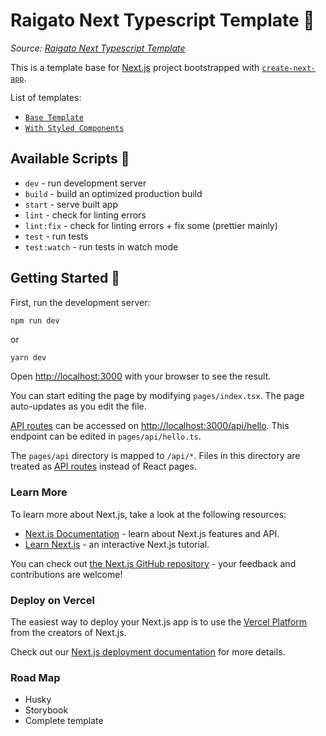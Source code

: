 # Raigato Next Typescript Template 🐊

_Source: [Raigato Next Typescript Template](https://github.com/Raigato/next-templates)_

This is a template base for [Next.js](https://nextjs.org/) project bootstrapped with [`create-next-app`](https://github.com/vercel/next.js/tree/canary/packages/create-next-app).

List of templates:

- [`Base Template`](https://github.com/Raigato/next-templates/tree/master/base)
- [`With Styled Components`](https://github.com/Raigato/next-templates/tree/master/with-styled-components)

## Available Scripts 🤖

- `dev` - run development server
- `build` - build an optimized production build
- `start` - serve built app
- `lint` - check for linting errors
- `lint:fix` - check for linting errors + fix some (prettier mainly)
- `test` - run tests
- `test:watch` - run tests in watch mode

## Getting Started 🚀

First, run the development server:

```bash
npm run dev
```

or

```
yarn dev
```

Open [http://localhost:3000](http://localhost:3000) with your browser to see the result.

You can start editing the page by modifying `pages/index.tsx`. The page auto-updates as you edit the file.

[API routes](https://nextjs.org/docs/api-routes/introduction) can be accessed on [http://localhost:3000/api/hello](http://localhost:3000/api/hello). This endpoint can be edited in `pages/api/hello.ts`.

The `pages/api` directory is mapped to `/api/*`. Files in this directory are treated as [API routes](https://nextjs.org/docs/api-routes/introduction) instead of React pages.

### Learn More

To learn more about Next.js, take a look at the following resources:

- [Next.js Documentation](https://nextjs.org/docs) - learn about Next.js features and API.
- [Learn Next.js](https://nextjs.org/learn) - an interactive Next.js tutorial.

You can check out [the Next.js GitHub repository](https://github.com/vercel/next.js/) - your feedback and contributions are welcome!

### Deploy on Vercel

The easiest way to deploy your Next.js app is to use the [Vercel Platform](https://vercel.com/new?utm_medium=default-template&filter=next.js&utm_source=create-next-app&utm_campaign=create-next-app-readme) from the creators of Next.js.

Check out our [Next.js deployment documentation](https://nextjs.org/docs/deployment) for more details.

### Road Map

- Husky
- Storybook
- Complete template
